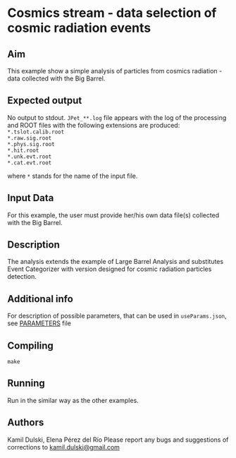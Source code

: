 # Cosmics stream - data selection of cosmic radiation events

## Aim
This example show a simple analysis of particles from cosmics radiation - data collected with the Big Barrel.

## Expected output
No output to stdout.
`JPet_**.log` file appears with the log of the processing and ROOT files with the following extensions are produced:  
`*.tslot.calib.root`  
`*.raw.sig.root`  
`*.phys.sig.root`  
`*.hit.root`  
`*.unk.evt.root`  
`*.cat.evt.root`  

where `*` stands for the name of the input file.

## Input Data
For this example, the user must provide her/his own data file(s) collected with the Big Barrel.

## Description
The analysis extends the example of Large Barrel Analysis and substitutes Event Categorizer with version designed for cosmic radiation particles detection.

## Additional info
For description of possible parameters, that can be used in `useParams.json`, see [PARAMETERS](PARAMETERS) file

## Compiling
`make`

## Running
Run in the similar way as the other examples.

## Authors
Kamil Dulski, Elena Pérez del Río
Please report any bugs and suggestions of corrections to [kamil.dulski@gmail.com](kamil.dulski@gmail.com)
